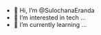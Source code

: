 - 👋 Hi, I’m @SulochanaEranda
- 👀 I’m interested in tech ...
- 🌱 I’m currently learning ...
<!---
SulochanaEranda/ I am Youtuber,Programmer,Video Editor and more.I like to be a software engineer.
--->
